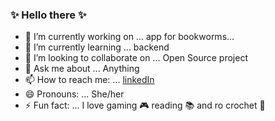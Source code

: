 ### ✨ Hello there ✨

- 🔭 I’m currently working on ... app for bookworms...
- 🌱 I’m currently learning ... backend
- 👯 I’m looking to collaborate on ... Open Source project
- 💬 Ask me about ... Anything
- 📫 How to reach me: ... [linkedIn]([https://www.linkedin.com/in/o-mozejko/])
- 😄 Pronouns: ... She/her
- ⚡ Fun fact: ... I love gaming 🎮 reading 📚 and ro crochet 🧶

